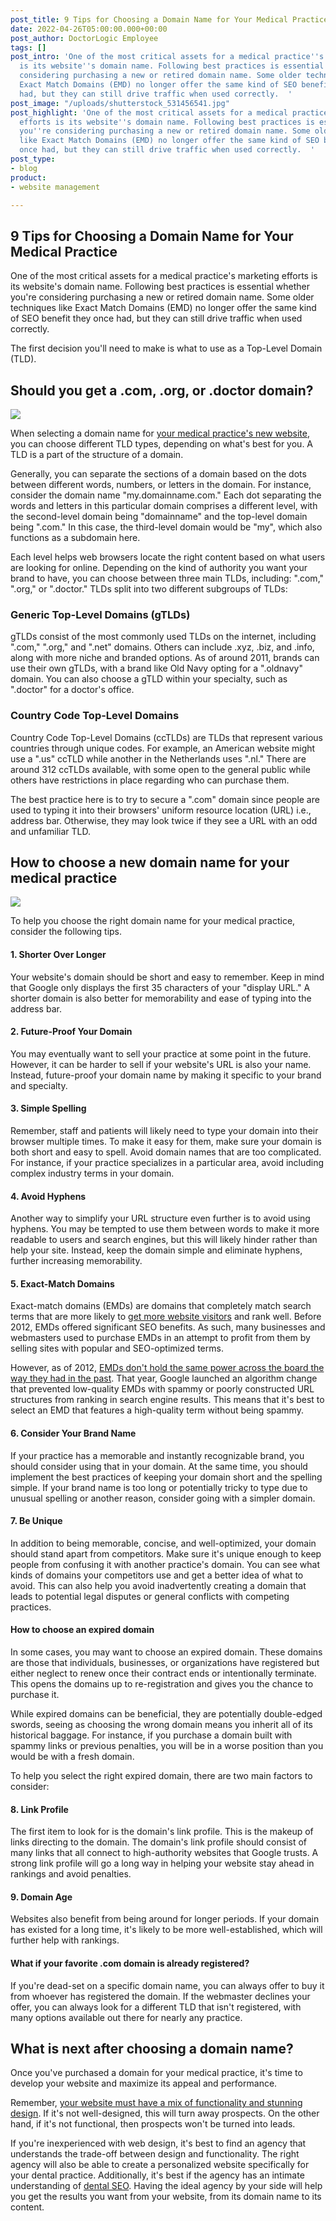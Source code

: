 ```yaml
---
post_title: 9 Tips for Choosing a Domain Name for Your Medical Practice
date: 2022-04-26T05:00:00.000+00:00
post_author: DoctorLogic Employee
tags: []
post_intro: 'One of the most critical assets for a medical practice''s marketing efforts
  is its website''s domain name. Following best practices is essential whether you''re
  considering purchasing a new or retired domain name. Some older techniques like
  Exact Match Domains (EMD) no longer offer the same kind of SEO benefit they once
  had, but they can still drive traffic when used correctly.  '
post_image: "/uploads/shutterstock_531456541.jpg"
post_highlight: 'One of the most critical assets for a medical practice''s marketing
  efforts is its website''s domain name. Following best practices is essential whether
  you''re considering purchasing a new or retired domain name. Some older techniques
  like Exact Match Domains (EMD) no longer offer the same kind of SEO benefit they
  once had, but they can still drive traffic when used correctly.  '
post_type:
- blog
product:
- website management

---
```

## **9 Tips for Choosing a Domain Name for Your Medical Practice**

One of the most critical assets for a medical practice's marketing efforts is its website's domain name. Following best practices is essential whether you're considering purchasing a new or retired domain name. Some older techniques like Exact Match Domains (EMD) no longer offer the same kind of SEO benefit they once had, but they can still drive traffic when used correctly.

The first decision you'll need to make is what to use as a Top-Level Domain (TLD).

## **Should you get a .com, .org, or .doctor domain?**

![](/uploads/shutterstock_369323672.jpg)

When selecting a domain name for [your medical practice's new website](https://doctorlogic.com/blog/signs-your-medical-practice-needs-a-new-website), you can choose different TLD types, depending on what's best for you. A TLD is a part of the structure of a domain.

Generally, you can separate the sections of a domain based on the dots between different words, numbers, or letters in the domain. For instance, consider the domain name "my.domainname.com." Each dot separating the words and letters in this particular domain comprises a different level, with the second-level domain being "domainname" and the top-level domain being ".com." In this case, the third-level domain would be "my", which also functions as a subdomain here.

Each level helps web browsers locate the right content based on what users are looking for online. Depending on the kind of authority you want your brand to have, you can choose between three main TLDs, including: ".com," ".org," or ".doctor." TLDs split into two different subgroups of TLDs:

### **Generic Top-Level Domains (gTLDs)**

gTLDs consist of the most commonly used TLDs on the internet, including ".com," ".org," and ".net" domains. Others can include .xyz, .biz, and .info, along with more niche and branded options. As of around 2011, brands can use their own gTLDs, with a brand like Old Navy opting for a ".oldnavy" domain. You can also choose a gTLD within your specialty, such as ".doctor" for a doctor's office.

### **Country Code Top-Level Domains**

Country Code Top-Level Domains (ccTLDs) are TLDs that represent various countries through unique codes. For example, an American website might use a ".us" ccTLD while another in the Netherlands uses ".nl." There are around 312 ccTLDs available, with some open to the general public while others have restrictions in place regarding who can purchase them.

The best practice here is to try to secure a ".com" domain since people are used to typing it into their browsers' uniform resource location (URL) i.e., address bar. Otherwise, they may look twice if they see a URL with an odd and unfamiliar TLD.

## **How to choose a new domain name for your medical practice**

![](/uploads/shutterstock_327528635.jpg)

To help you choose the right domain name for your medical practice, consider the following tips.

#### **1. Shorter Over Longer**

Your website's domain should be short and easy to remember. Keep in mind that Google only displays the first 35 characters of your "display URL." A shorter domain is also better for memorability and ease of typing into the address bar.

#### **2. Future-Proof Your Domain**

You may eventually want to sell your practice at some point in the future. However, it can be harder to sell if your website's URL is also your name. Instead, future-proof your domain name by making it specific to your brand and specialty.

#### **3. Simple Spelling**

Remember, staff and patients will likely need to type your domain into their browser multiple times. To make it easy for them, make sure your domain is both short and easy to spell. Avoid domain names that are too complicated. For instance, if your practice specializes in a particular area, avoid including complex industry terms in your domain.

#### **4. Avoid Hyphens**

Another way to simplify your URL structure even further is to avoid using hyphens. You may be tempted to use them between words to make it more readable to users and search engines, but this will likely hinder rather than help your site. Instead, keep the domain simple and eliminate hyphens, further increasing memorability.

#### **5. Exact-Match Domains**

Exact-match domains (EMDs) are domains that completely match search terms that are more likely to [get more website visitors](https://doctorlogic.com/blog/2019-07-29get-more-website-visitors.html) and rank well. Before 2012, EMDs offered significant SEO benefits. As such, many businesses and webmasters used to purchase EMDs in an attempt to profit from them by selling sites with popular and SEO-optimized terms.

However, as of 2012, [EMDs don't hold the same power across the board the way they had in the past](https://www.searchenginejournal.com/do-exact-match-domains-still-work/#close). That year, Google launched an algorithm change that prevented low-quality EMDs with spammy or poorly constructed URL structures from ranking in search engine results. This means that it's best to select an EMD that features a high-quality term without being spammy.

#### **6. Consider Your Brand Name**

If your practice has a memorable and instantly recognizable brand, you should consider using that in your domain. At the same time, you should implement the best practices of keeping your domain short and the spelling simple. If your brand name is too long or potentially tricky to type due to unusual spelling or another reason, consider going with a simpler domain.

#### **7. Be Unique**

In addition to being memorable, concise, and well-optimized, your domain should stand apart from competitors. Make sure it's unique enough to keep people from confusing it with another practice's domain. You can see what kinds of domains your competitors use and get a better idea of what to avoid. This can also help you avoid inadvertently creating a domain that leads to potential legal disputes or general conflicts with competing practices.

#### How to choose an expired domain

In some cases, you may want to choose an expired domain. These domains are those that individuals, businesses, or organizations have registered but either neglect to renew once their contract ends or intentionally terminate. This opens the domains up to re-registration and gives you the chance to purchase it.

While expired domains can be beneficial, they are potentially double-edged swords, seeing as choosing the wrong domain means you inherit all of its historical baggage. For instance, if you purchase a domain built with spammy links or previous penalties, you will be in a worse position than you would be with a fresh domain.

To help you select the right expired domain, there are two main factors to consider:

#### **8. Link Profile**

The first item to look for is the domain's link profile. This is the makeup of links directing to the domain. The domain's link profile should consist of many links that all connect to high-authority websites that Google trusts. A strong link profile will go a long way in helping your website stay ahead in rankings and avoid penalties.

#### **9. Domain Age**

Websites also benefit from being around for longer periods. If your domain has existed for a long time, it's likely to be more well-established, which will further help with rankings.

#### What if your favorite .com domain is already registered?

If you're dead-set on a specific domain name, you can always offer to buy it from whoever has registered the domain. If the webmaster declines your offer, you can always look for a different TLD that isn't registered, with many options available out there for nearly any practice.

## **What is next after choosing a domain name?**

Once you've purchased a domain for your medical practice, it's time to develop your website and maximize its appeal and performance.

Remember, [your website must have a mix of functionality and stunning design](https://doctorlogic.com/blog/medical-website-must-have.html). If it's not well-designed, this will turn away prospects. On the other hand, if it's not functional, then prospects won't be turned into leads.

If you're inexperienced with web design, it's best to find an agency that understands the trade-off between design and functionality. The right agency will also be able to create a personalized website specifically for your dental practice. Additionally, it's best if the agency has an intimate understanding of [dental SEO](https://doctorlogic.com/blog/2019-12-25dental-seo-attract-more-patients.html). Having the ideal agency by your side will help you get the results you want from your website, from its domain name to its content.
